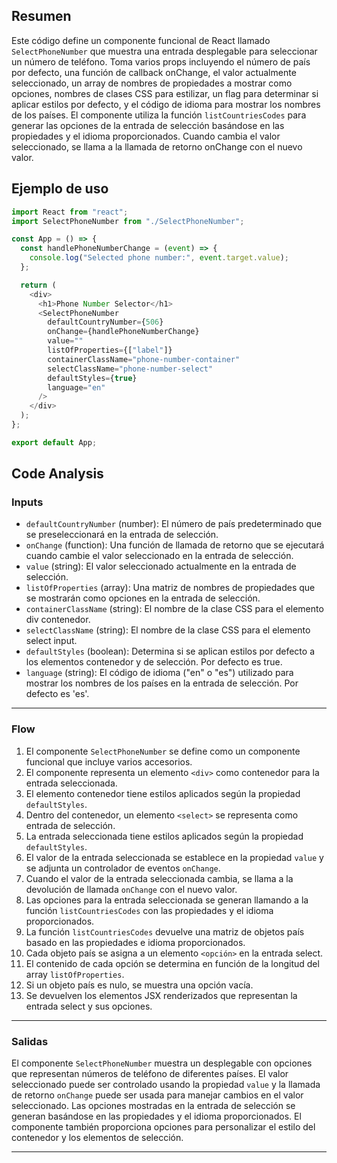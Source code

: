 ## Resumen
Este código define un componente funcional de React llamado `SelectPhoneNumber` que muestra una entrada desplegable para seleccionar un número de teléfono. Toma varios props incluyendo el número de país por defecto, una función de callback onChange, el valor actualmente seleccionado, un array de nombres de propiedades a mostrar como opciones, nombres de clases CSS para estilizar, un flag para determinar si aplicar estilos por defecto, y el código de idioma para mostrar los nombres de los países. El componente utiliza la función `listCountriesCodes` para generar las opciones de la entrada de selección basándose en las propiedades y el idioma proporcionados. Cuando cambia el valor seleccionado, se llama a la llamada de retorno onChange con el nuevo valor.

## Ejemplo de uso
```javascript
import React from "react";
import SelectPhoneNumber from "./SelectPhoneNumber";

const App = () => {
  const handlePhoneNumberChange = (event) => {
    console.log("Selected phone number:", event.target.value);
  };

  return (
    <div>
      <h1>Phone Number Selector</h1>
      <SelectPhoneNumber
        defaultCountryNumber={506}
        onChange={handlePhoneNumberChange}
        value=""
        listOfProperties={["label"]}
        containerClassName="phone-number-container"
        selectClassName="phone-number-select"
        defaultStyles={true}
        language="en"
      />
    </div>
  );
};

export default App;
```

## Code Analysis
### Inputs
- `defaultCountryNumber` (number): El número de país predeterminado que se preseleccionará en la entrada de selección.
- `onChange` (function): Una función de llamada de retorno que se ejecutará cuando cambie el valor seleccionado en la entrada de selección.
- `value` (string): El valor seleccionado actualmente en la entrada de selección.
- `listOfProperties` (array): Una matriz de nombres de propiedades que se mostrarán como opciones en la entrada de selección.
- `containerClassName` (string): El nombre de la clase CSS para el elemento div contenedor.
- `selectClassName` (string): El nombre de la clase CSS para el elemento select input.
- `defaultStyles` (boolean): Determina si se aplican estilos por defecto a los elementos contenedor y de selección. Por defecto es true.
- `language` (string): El código de idioma ("en" o "es") utilizado para mostrar los nombres de los países en la entrada de selección. Por defecto es 'es'.
___
### Flow
1. El componente `SelectPhoneNumber` se define como un componente funcional que incluye varios accesorios.
2. El componente representa un elemento `<div>` como contenedor para la entrada seleccionada.
3. El elemento contenedor tiene estilos aplicados según la propiedad `defaultStyles`.
4. Dentro del contenedor, un elemento `<select>` se representa como entrada de selección.
5. La entrada seleccionada tiene estilos aplicados según la propiedad `defaultStyles`.
6. El valor de la entrada seleccionada se establece en la propiedad `value` y se adjunta un controlador de eventos `onChange`.
7. Cuando el valor de la entrada seleccionada cambia, se llama a la devolución de llamada `onChange` con el nuevo valor.
8. Las opciones para la entrada seleccionada se generan llamando a la función `listCountriesCodes` con las propiedades y el idioma proporcionados.
9. La función `listCountriesCodes` devuelve una matriz de objetos país basado en las propiedades e idioma proporcionados.
10. Cada objeto país se asigna a un elemento `<opción>` en la entrada select.
11. El contenido de cada opción se determina en función de la longitud del array `listOfProperties`.
12. Si un objeto país es nulo, se muestra una opción vacía.
13. Se devuelven los elementos JSX renderizados que representan la entrada select y sus opciones.
___
### Salidas
El componente `SelectPhoneNumber` muestra un desplegable con opciones que representan números de teléfono de diferentes países. El valor seleccionado puede ser controlado usando la propiedad `value` y la llamada de retorno `onChange` puede ser usada para manejar cambios en el valor seleccionado. Las opciones mostradas en la entrada de selección se generan basándose en las propiedades y el idioma proporcionados. El componente también proporciona opciones para personalizar el estilo del contenedor y los elementos de selección.
___
